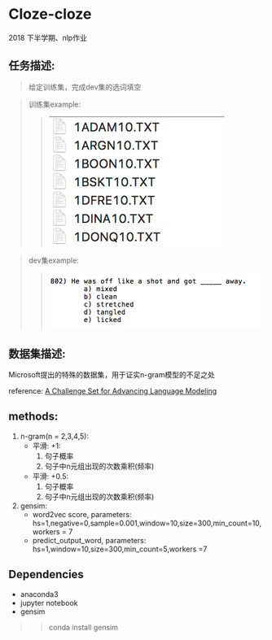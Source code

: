 # Cloze-cloze
2018 下半学期、nlp作业
## 任务描述:
>给定训练集，完成dev集的选词填空

>训练集example:
>>![](train-example.jpg)

>dev集example:
>>![](dev-example.jpg)
## 数据集描述:

Microsoft提出的特殊的数据集，用于证实n-gram模型的不足之处
  
reference: [A Challenge Set for Advancing Language Modeling](https://www.microsoft.com/en-us/research/wp-content/uploads/2016/02/holmes.pdf  )

## methods:

1. n-gram(n = 2,3,4,5): 
    * 平滑: +1:
      1. 句子概率
      2. 句子中n元组出现的次数乘积(频率)
    * 平滑: +0.5: 
      1. 句子概率
      2. 句子中n元组出现的次数乘积(频率)
2. gensim:
    * word2vec score, parameters: hs=1,negative=0,sample=0.001,window=10,size=300,min_count=10,workers = 7
    * predict_output_word, parameters: hs=1,window=10,size=300,min_count=5,workers =7

## Dependencies
* anaconda3
* jupyter notebook
* gensim
>>conda install gensim
